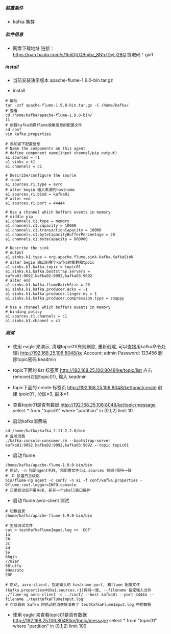 ##### 前置条件
- kafka 集群
##### 软件信息
- 网盘下载地址
链接：https://pan.baidu.com/s/1b5DjLQBmbz_8Nh7DyLj2BQ 
提取码：gin1 

##### install
- 当前安装演示版本
apache-flume-1.9.0-bin.tar.gz

- install
```shell
# 解压
tar -zxf apache-flume-1.9.0-bin.tar.gz -C /home/kafka/
# 查看
cd /home/kafka/apache-flume-1.9.0-bin/
ll
# 创建kafka消费flume收集信息的配置文件
cd conf
vim kafka.properties
```
```
# 添加如下配置信息
# Name the components on this agent
# define component name(input channel/pip output)
a1.sources = r1
a1.sinks = k1
a1.channels = c1

# Describe/configure the source
# input
a1.sources.r1.type = avro
# alter begin 输入来源的hostname
a1.sources.r1.bind = kafka01
# alter end
a1.sources.r1.port = 44444

# Use a channel which buffers events in memory
# middle pip
a1.channels.c1.type = memory
a1.channels.c1.capacity = 10000
a1.channels.c1.transactionCapacity = 10000
a1.channels.c1.byteCapacityBufferPercentage = 20
a1.channels.c1.byteCapacity = 800000

# Describe the sink
# output
a1.sinks.k1.type = org.apache.flume.sink.kafka.KafkaSink
# alter begin 输出到哪个kafka的集群和tpoic
a1.sinks.k1.kafka.topic = topic01
a1.sinks.k1.kafka.bootstrap.servers = kafka01:9092,kafka02:9092,kafka03:9092
# alter end
a1.sinks.k1.kafka.flumeBatchSize = 20
a1.sinks.k1.kafka.producer.acks = -1
a1.sinks.k1.kafka.producer.linger.ms = 1
a1.sinks.k1.kafka.producer.compression.type = snappy

# Use a channel which buffers events in memory
# binding policy
a1.sources.r1.channels = c1
a1.sinks.k1.channel = c1

```

##### 测试
- 使用 eagle 来演示, 清理topic01(有则删除, 重新创建, 可以直接用kafka命令处理)
http://192.168.25.106:8048/ke
Account: admin
Password: 123456
删除topic密码
keadmin

- topic下面的 list 标签页
http://192.168.25.106:8048/ke/topic/list
点击remove(对应topic01), 输入 keadmin

- topic下面的 create 标签页
http://192.168.25.106:8048/ke/topic/create
创建 tpoic01 , 分区=3, 副本=1

- 查看topic01是否有数据
http://192.168.25.106:8048/ke/topic/message
select * from "topic01" where "partition" in (0,1,2) limit 10

- 启动kafka消费端
```shell
cd /home/kafka/kafka_2.11-2.2.0/bin
# 监听消费
./kafka-console-consumer.sh --bootstrap-server kafka01:9092,kafka02:9092,kafka03:9092 --topic topic01
```
- 启动 flume
```shell
/home/kafka/apache-flume-1.9.0-bin/bin
# 启动, -n 指定agent名称, 和配置文件(a1.sources 前缀)保持一致
# -D 设置日志级别
bin/flume-ng agent -c conf/ -n a1 -f conf/kafka.properties -Dflume.root.logger=INFO,console
# 正常启动后不要关闭, 新开一个shell窗口操作
```
- 启动 flume avro-client 测试
```shell
# 切换目录
/home/kafka/apache-flume-1.9.0-bin/bin

# 生成测试文件
cat > testKafkaFlumeImput.log << 'EOF'
1a
2b
3c
4d
5e
66gin
77nier
88luffy
99naruto
EOF

# 启动, avro-client, 指定输入的 hostname port, 和flume 配置文件(kafka.properties中的a1.sources.r1)保持一致, --filename 指定输入文件
./flume-ng avro-client -c ../conf/ --host kafka01 --port 44444 --filename ./testKafkaFlumeImput.log
# 可以看到 kafka 刚启动的消费端消费了 testKafkaFlumeImput.log 中的数据
```

- 使用 eagle 来查看topic01是否有数据
http://192.168.25.106:8048/ke/topic/message
select * from "topic01" where "partition" in (0,1,2) limit 100
